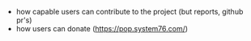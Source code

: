 - how capable users can contribute to the project (but reports, github pr's)
- how users can donate (https://pop.system76.com/)